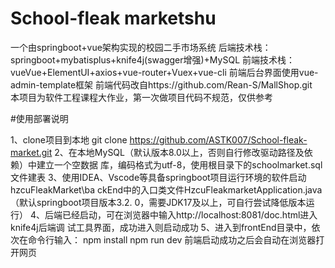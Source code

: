 # School-fleak marketshu
一个由springboot+vue架构实现的校园二手市场系统
后端技术栈：springboot+mybatisplus+knife4j(swagger增强)+MySQL
前端技术栈：vueVue+ElementUI+axios+vue-router+Vuex+vue-cli
前端后台界面使用vue-admin-template框架
前端代码改自https://github.com/Rean-S/MallShop.git   
本项目为软件工程课程大作业，第一次做项目代码不规范，仅供参考

#使用部署说明

1、clone项目到本地 git clone https://github.com/ASTK007/School-fleak-market.git
2、在本地MySQL（默认版本8.0以上，否则自行修改驱动路径及依赖）中建立一个空数据
库，编码格式为utf-8，使用根目录下的schoolmarket.sql文件建表
3、使用IDEA、Vscode等具备springboot项目运行环境的软件启动hzcuFleakMarket\ba
ckEnd中的入口类文件HzcuFleakmarketApplication.java（默认springboot项目版本3.2.
0，需要JDK17及以上，可自行尝试降低版本运行）
4、后端已经启动，可在浏览器中输入http://localhost:8081/doc.html进入knife4j后端调
试工具界面，成功进入则启动成功
5、进入到frontEnd目录中，依次在命令行输入：
npm install
npm run dev
前端启动成功之后会自动在浏览器打开网页
